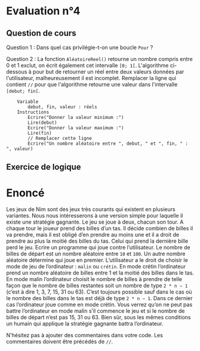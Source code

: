 # Evaluation n°4

## Question de cours

Question 1 : Dans quel cas privilégie-t-on une boucle `Pour` ?

Question 2 : La fonction `AléatoireReel()` retourne un nombre compris entre 0 et 1 exclut, on écrit également cet intervalle `[0; 1[`. L'algorithme ci-dessous à pour but de retourner un réel entre deux valeurs données par l'utilisateur, malheureusement il est incomplet.
Remplacer la ligne qui contient `//` pour que l'algorithme retourne une valeur dans l'intervalle `[debut; fin[`.
```
    Variable
        debut, fin, valeur : réels
    Instructions
        Ecrire("Donner la valeur minimum :")
        Lire(debut)
        Ecrire("Donner la valeur maximum :")
        Lire(fin)
        // Remplacer cette ligne
        Ecrire("Un nombre aléatoire entre ", debut, " et ", fin, " : ", valeur)
```

## Exercice de logique

# Enoncé

Les jeux de Nim sont des jeux très courants qui existent en plusieurs variantes. Nous nous intéresserons à une version simple pour laquelle il existe une stratégie gagnante. Le jeu se joue à deux, chacun son tour. A chaque tour le joueur prend des billes d’un tas. Il décide combien de billes il va prendre, mais il est obligé d’en prendre au moins une et il a droit de prendre au plus la moitié des billes du tas. Celui qui prend la dernière bille perd le jeu. Ecrire un programme qui joue contre l’utilisateur. Le nombre de billes de départ est un nombre aléatoire
entre `10` et `100`. Un autre nombre aléatoire détermine qui joue en premier. L’utilisateur a le droit de choisir le mode de jeu de l’ordinateur : `malin` ou `crétin`. En mode crétin l’ordinateur prend un nombre aléatoire de billes entre 1 et la moitié des billes dans le tas. En mode malin l’ordinateur choisit le nombre de billes à prendre de telle façon que le nombre de billes restantes soit un nombre de type `2 * n − 1` (c’est à dire 1, 3, 7, 15, 31 ou 63). C’est toujours possible sauf dans le cas où le nombre des billes dans le tas est déjà de type `2 * n − 1`. Dans ce dernier cas l’ordinateur joue comme en mode crétin. Vous verrez qu’on ne peut pas battre l’ordinateur en mode malin s’il commence le jeu et si le nombre de billes de départ n’est pas 15, 31 ou 63. Bien sûr, sous les mêmes conditions un humain qui applique la stratégie gagnante battra l’ordinateur.

N'hésitez pas à ajouter des commentaires dans votre code. Les commentaires doivent être précédés de `//`.